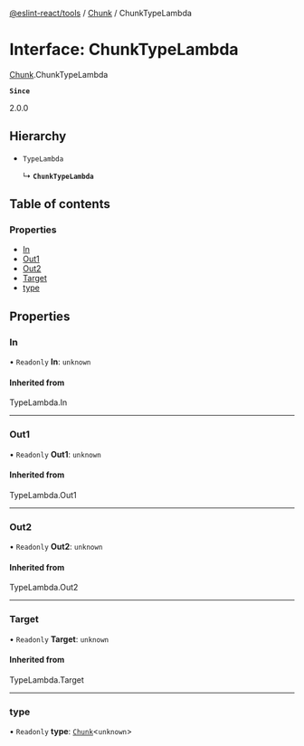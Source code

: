 [@eslint-react/tools](../README.md) / [Chunk](../modules/Chunk.md) / ChunkTypeLambda

# Interface: ChunkTypeLambda

[Chunk](../modules/Chunk.md).ChunkTypeLambda

**`Since`**

2.0.0

## Hierarchy

- `TypeLambda`

  ↳ **`ChunkTypeLambda`**

## Table of contents

### Properties

- [In](Chunk.ChunkTypeLambda.md#in)
- [Out1](Chunk.ChunkTypeLambda.md#out1)
- [Out2](Chunk.ChunkTypeLambda.md#out2)
- [Target](Chunk.ChunkTypeLambda.md#target)
- [type](Chunk.ChunkTypeLambda.md#type)

## Properties

### In

• `Readonly` **In**: `unknown`

#### Inherited from

TypeLambda.In

---

### Out1

• `Readonly` **Out1**: `unknown`

#### Inherited from

TypeLambda.Out1

---

### Out2

• `Readonly` **Out2**: `unknown`

#### Inherited from

TypeLambda.Out2

---

### Target

• `Readonly` **Target**: `unknown`

#### Inherited from

TypeLambda.Target

---

### type

• `Readonly` **type**: [`Chunk`](Chunk.Chunk-1.md)\<`unknown`\>
